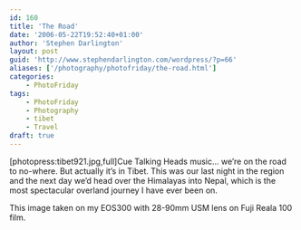 ```yaml
---
id: 160
title: 'The Road'
date: '2006-05-22T19:52:40+01:00'
author: 'Stephen Darlington'
layout: post
guid: 'http://www.stephendarlington.com/wordpress/?p=66'
aliases: ['/photography/photofriday/the-road.html']
categories:
    - PhotoFriday
tags:
    - PhotoFriday
    - Photography
    - tibet
    - Travel
draft: true
---
```


\[photopress:tibet921.jpg,full\]Cue Talking Heads music… we’re on the road to no-where. But actually it’s in Tibet. This was our last night in the region and the next day we’d head over the Himalayas into Nepal, which is the most spectacular overland journey I have ever been on.

This image taken on my EOS300 with 28-90mm USM lens on Fuji Reala 100 film.